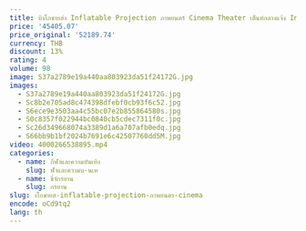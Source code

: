 ```yaml
---
title: บิงโกขายส่ง Inflatable Projection ภาพยนตร์ Cinema Theater เต็นท์กลางแจ้ง Inflatable ภาพยนตร์หน้าจอโปรเจคเตอร์
price: '45405.07'
price_original: '52189.74'
currency: THB
discount: 13%
rating: 4
volume: 98
image: S37a2789e19a440aa803923da51f24172G.jpg
images:
  - S37a2789e19a440aa803923da51f24172G.jpg
  - Sc8b2e705ad8c474398dfebf0cb93f6c52.jpg
  - S6ece9e3503aa4c55bc07e2b855864580s.jpg
  - S0c8357f022944bc0840cb5cdec7311f0c.jpg
  - Sc26d349668074a3389d1a6a707afb0edq.jpg
  - S66bb9b1bf2024b7691e6c42507760dd5M.jpg
video: 4000266538895.mp4
categories:
  - name: กีฬาและความบันเทิง
    slug: ฬาและความบ-นเท
  - name: ขี่จักรยาน
    slug: กรยาน
slug: งโกขายส-inflatable-projection-ภาพยนตร-cinema
encode: oCd9tq2
lang: th
---
```

  